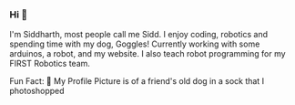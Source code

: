 ### Hi 👋
I'm Siddharth, most people call me Sidd. I enjoy coding, robotics and spending time with my dog, Goggles!
Currently working with some arduinos, a robot, and my website. I also teach robot programming for my FIRST Robotics team.

Fun Fact: 🐶 My Profile Picture is of a friend's old dog in a sock that I photoshopped

<!--
**ide-k/ide-k** is a ✨ _special_ ✨ repository because its `README.md` (this file) appears on your GitHub profile.

Here are some ideas to get you started:

- 🔭 I’m currently working on ...
- 🌱 I’m currently learning ...
- 👯 I’m looking to collaborate on ...
- 🤔 I’m looking for help with ...
- 💬 Ask me about ...
- 📫 How to reach me: ...
- 😄 Pronouns: ...
- ⚡ Fun fact: ...

add more sometime soon
-->
